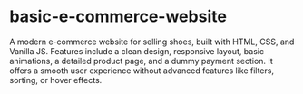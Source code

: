 # basic-e-commerce-website
A modern e-commerce website for selling shoes, built with HTML, CSS, and Vanilla JS. Features include a clean design, responsive layout, basic animations, a detailed product page, and a dummy payment section. It offers a smooth user experience without advanced features like filters, sorting, or hover effects.
